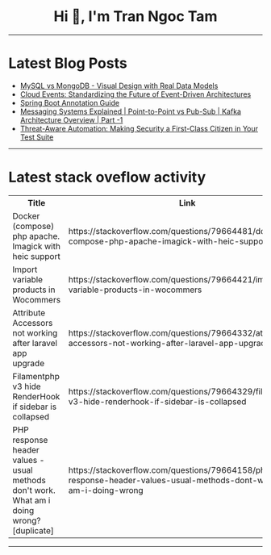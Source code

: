 <h1 align="center">Hi 👋, I'm Tran Ngoc Tam</h1>

---

# Latest Blog Posts 
<!-- BLOG-POST-LIST:START -->
- [MySQL vs MongoDB - Visual Design with Real Data Models](https://dev.to/roxana_haidiner/mysql-vs-mongodb-visual-design-with-real-data-models-86l)
- [Cloud Events: Standardizing the Future of Event-Driven Architectures](https://dev.to/actor-dev/cloud-events-standardizing-the-future-of-event-driven-architectures-5i5)
- [Spring Boot Annotation Guide](https://dev.to/drsimplegraffiti/spring-boot-annotation-guide-4lef)
- [Messaging Systems Explained | Point-to-Point vs Pub-Sub | Kafka Architecture Overview | Part -1](https://dev.to/sonunigam_bar_ddd6cad4f2c/messaging-systems-explained-point-to-point-vs-pub-sub-kafka-architecture-overview-part-1-33l7)
- [Threat-Aware Automation: Making Security a First-Class Citizen in Your Test Suite](https://dev.to/gopinath_kathiresan_2f4b2/threat-aware-automation-making-security-a-first-class-citizen-in-your-test-suite-318k)
<!-- BLOG-POST-LIST:END -->

---

# Latest stack oveflow activity
<table>
  <tr><th>Title</th><th>Link</th></tr>
  <!-- STACKOVERFLOW:START --><tr><td>Docker &lpar;compose&rpar; php apache. Imagick with heic support</td><td>https://stackoverflow.com/questions/79664481/docker-compose-php-apache-imagick-with-heic-support</td></tr><tr><td>Import variable products in Wocommers</td><td>https://stackoverflow.com/questions/79664421/import-variable-products-in-wocommers</td></tr><tr><td>Attribute Accessors not working after laravel app upgrade</td><td>https://stackoverflow.com/questions/79664332/attribute-accessors-not-working-after-laravel-app-upgrade</td></tr><tr><td>Filamentphp v3 hide RenderHook if sidebar is collapsed</td><td>https://stackoverflow.com/questions/79664329/filamentphp-v3-hide-renderhook-if-sidebar-is-collapsed</td></tr><tr><td>PHP response header values - usual methods don&#39;t work. What am i doing wrong? [duplicate]</td><td>https://stackoverflow.com/questions/79664158/php-response-header-values-usual-methods-dont-work-what-am-i-doing-wrong</td></tr><!-- STACKOVERFLOW:END -->
</table>

---


